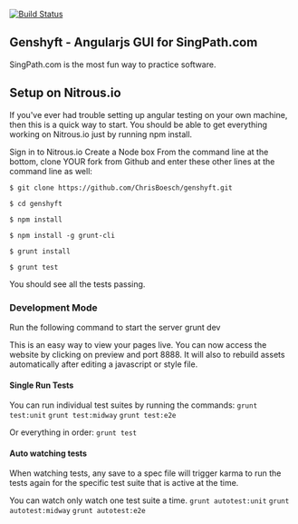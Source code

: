 [![Build Status](https://travis-ci.org/ChrisBoesch/genshyft.png?branch=master)](https://travis-ci.org/ChrisBoesch/genshyft)

## Genshyft - Angularjs GUI for SingPath.com

SingPath.com is the most fun way to practice software. 

## Setup on Nitrous.io
If you've ever had trouble setting up angular testing on your own machine, then this is a quick way to start. 
You should be able to get everything working on Nitrous.io just by running npm install. 

Sign in to Nitrous.io
Create a Node box
From the command line at the bottom, clone YOUR fork from Github and enter these other lines at the command line as well: 

```
$ git clone https://github.com/ChrisBoesch/genshyft.git

$ cd genshyft

$ npm install

$ npm install -g grunt-cli 

$ grunt install

$ grunt test
```

You should see all the tests passing. 

### Development Mode

Run the following command to start the server
grunt dev

This is an easy way to view your pages live. You can now access the website 
by clicking on preview and port 8888. It will also to rebuild assets 
automatically after editing a javascript or style file.

#### Single Run Tests

You can run individual test suites by running the commands:
`grunt test:unit`
`grunt test:midway`
`grunt test:e2e`

Or everything in order:
`grunt test`

#### Auto watching tests
When watching tests, any save to a spec file will trigger karma to run the tests again
for the specific test suite that is active at the time.

You can watch only watch one test suite a time.
`grunt autotest:unit`
`grunt autotest:midway`
`grunt autotest:e2e`
